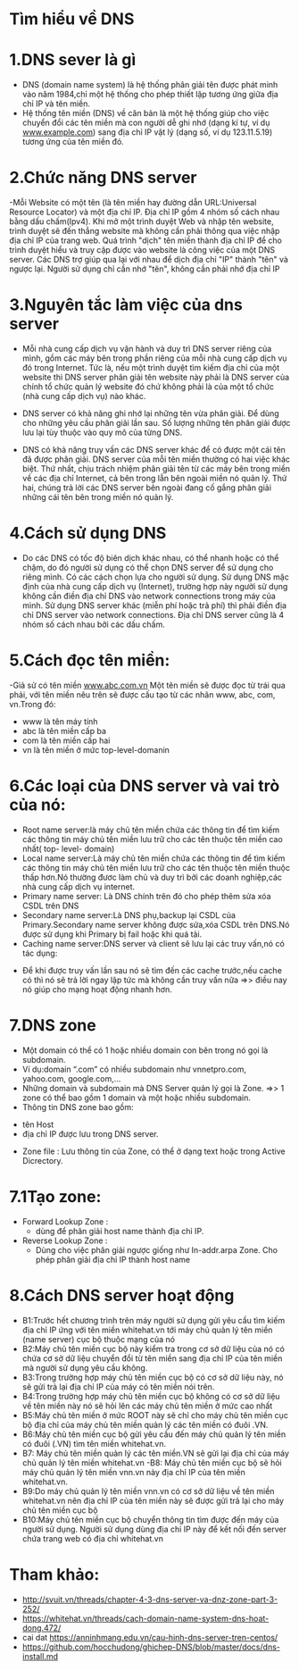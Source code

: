# Tìm hiểu về  DNS

# 1.DNS sever là gì
- DNS (domain name system) là hệ thống phân giải tên được phát minh vào năm 1984,chỉ một hệ thống cho phép thiết lập tương ứng giữa địa chỉ IP và tên miền.
- Hệ thống tên miền (DNS) về căn bản là một hệ thống giúp cho việc chuyển đổi các tên miền mà con người dễ ghi nhớ (dạng kí tự, ví dụ www.example.com) sang 
  địa chỉ IP vật lý (dạng số, ví dụ 123.11.5.19) tương ứng của tên miền đó. 
  
# 2.Chức năng DNS server
-Mỗi Website có một tên (là tên miền hay đường dẫn URL:Universal Resource Locator) và một địa chỉ IP. Địa chỉ IP gồm 4 nhóm số cách nhau bằng dấu chấm(Ipv4).
Khi mở một trình duyệt Web và nhập tên website, trình duyệt sẽ đến thẳng website mà không cần phải thông qua việc nhập địa chỉ IP của trang web. Quá trình 
"dịch" tên miền thành địa chỉ IP để cho trình duyệt hiểu và truy cập được vào website là công việc của một DNS server. Các DNS trợ giúp qua lại với nhau để 
dịch địa chỉ "IP" thành "tên" và ngược lại. Người sử dụng chỉ cần nhớ "tên", không cần phải nhớ địa chỉ IP 

# 3.Nguyên tắc làm việc của dns server
- Mỗi nhà cung cấp dịch vụ vận hành và duy trì DNS server riêng của mình, gồm các máy bên trong phần riêng của mỗi nhà cung cấp dịch vụ đó trong Internet. 
Tức là, nếu một trình duyệt tìm kiếm địa chỉ của một website thì DNS server phân giải tên website này phải là DNS server của chính tổ chức quản lý website 
đó chứ không phải là của một tổ chức (nhà cung cấp dịch vụ) nào khác.

- DNS server có khả năng ghi nhớ lại những tên vừa phân giải. Để dùng cho những yêu cầu phân giải lần sau. Số lượng những tên phân giải được lưu lại tùy thuộc
 vào quy mô của từng DNS.
 
- DNS có khả năng truy vấn các DNS server khác để có được một cái tên đã được phân giải. DNS server của mỗi tên miền thường có hai việc khác biệt. Thứ nhất,
 chịu trách nhiệm phân giải tên từ các máy bên trong miền về các địa chỉ Internet, cả bên trong lẫn bên ngoài miền nó quản lý. Thứ hai, chúng trả lời các DNS
 server bên ngoài đang cố gắng phân giải những cái tên bên trong miền nó quản lý. 
 
# 4.Cách sử dụng DNS
- Do các DNS có tốc độ biên dịch khác nhau, có thể nhanh hoặc có thể chậm, do đó người sử dụng có thể chọn DNS server để sử dụng cho riêng mình. Có các cách
 chọn lựa cho người sử dụng. Sử dụng DNS mặc định của nhà cung cấp dịch vụ (Internet), trường hợp này người sử dụng không cần điền địa chỉ DNS vào network 
 connections trong máy của mình. Sử dụng DNS server khác (miễn phí hoặc trả phí) thì phải điền địa chỉ DNS server vào network connections. Địa chỉ DNS server
 cũng là 4 nhóm số cách nhau bởi các dấu chấm. 
 
# 5.Cách đọc tên miền:
-Giả sử có tên miền www.abc.com.vn Một tên miền sẽ được đọc từ trái qua phải, với tên miền nêu trên sẽ được cấu tạo từ các nhãn www, abc, com, vn.Trong đó:
 + www là tên máy tính
 + abc là tên miền cấp ba
 + com là tên miền cấp hai
 + vn là tên miền ở mức top-level-domanin
 
# 6.Các loại của DNS server và vai trò của nó:
- Root name server:là máy chủ tên miền chứa các thông tin để tìm kiếm các thông tin máy chủ tên miền lưu trữ cho các tên thuộc tên miền cao nhất( top- level-
domain) 
- Local name server:Là máy chủ tên miền chứa các thông tin để tìm kiếm các thông tin máy chủ tên miền lưu trữ cho các tên thuộc tên miền thuộc thấp hơn.Nó
 thường đươc làm chủ và duy trì bởi các doanh nghiệp,các nhà cung cấp dịch vụ internet.
- Primary name server: Là DNS chính trên đó cho phép thêm sửa xóa CSDL trên DNS
- Secondary name server:Là DNS phụ,backup lại CSDL của Primary.Secondary name server không được sửa,xóa CSDL trên DNS.Nó được sử dụng khi Primary bị fail
hoặc khi quá tải.
- Caching name server:DNS server và client sẽ lưu lại các truy vấn,nó có tác dụng:
 + Để khi được truy vấn lần sau nó sẽ tìm đến các cache trước,nếu cache có thì nó sẽ trả lời ngay lập tức mà không cần truy vấn nữa
 =>> điều nay nó giúp cho mạng hoạt động nhanh hơn.
 
 # 7.DNS zone
- Một domain có thể có 1 hoặc nhiều domain con bên trong nó gọi là subdomain.
- Ví dụ:domain “.com” có nhiều subdomain như vnnetpro.com, yahoo.com, google.com,…​
- Những domain và subdomain mà DNS Server quản lý gọi là Zone.
=>> 1 zone có thể bao gồm 1 domain và một hoặc nhiều subdomain.
- Thông tin DNS zone bao gồm:
 + tên Host
 + địa chỉ IP được lưu trong DNS server.
- Zone file : Lưu thông tin của Zone, có thể ở dạng text hoặc trong Active Dicrectory.

# 7.1Tạo zone:

- Forward Lookup Zone :​
  + dùng để phân giải host name thành địa chỉ IP.
- Reverse Lookup Zone :​
  + Dùng cho việc phân giải ngược giống như In-addr.arpa Zone. Cho phép phân giải địa chỉ IP thành host name  

# 8.Cách DNS server hoạt động
- B1:Trước hết chương trình trên máy người sử dụng gửi yêu cầu tìm kiếm địa chỉ IP ứng với tên miền whitehat.vn tới máy chủ quản lý tên miền (name server)
 cục bộ thuộc mạng của nó
- B2:Máy chủ tên miền cục bộ này kiểm tra trong cơ sở dữ liệu của nó có chứa cơ sở dữ liệu chuyển đổi từ tên miền sang địa chỉ IP của tên miền mà người sử
 dụng yêu cầu không. 
- B3:Trong trường hợp máy chủ tên miền cục bộ có cơ sở dữ liệu này, nó sẽ gửi trả lại địa chỉ IP của máy có tên miền nói trên.
- B4:Trong trường hợp máy chủ tên miền cục bộ không có cơ sở dữ liệu về tên miền này nó sẽ hỏi lên các máy chủ tên miền ở mức cao nhất 
- B5:Máy chủ tên miền ở mức ROOT này sẽ chỉ cho máy chủ tên miền cục bộ địa chỉ của máy chủ tên miền quản lý các tên miền có đuôi .VN.
- B6:Máy chủ tên miền cục bộ gửi yêu cầu đến máy chủ quản lý tên miền có đuôi (.VN) tìm tên miền whitehat.vn. 
- B7: Máy chủ tên miền quản lý các tên miền.VN sẽ gửi lại địa chỉ của máy chủ quản lý tên miền whitehat.vn
-B8: Máy chủ tên miền cục bộ sẽ hỏi máy chủ quản lý tên miền vnn.vn này địa chỉ IP của tên miền whitehat.vn. 
- B9:Do máy chủ quản lý tên miền vnn.vn có cơ sở dữ liệu về tên miền whitehat.vn nên địa chỉ IP của tên miền này sẽ được gửi trả lại cho máy chủ tên miền 
 cục bộ
- B10:Máy chủ tên miền cục bộ chuyển thông tin tìm được đến máy của người sử dụng. Người sử dụng dùng địa chỉ IP này để kết nối đến server chứa trang web có
 địa chỉ whitehat.vn 
 # Tham khảo:
 - http://svuit.vn/threads/chapter-4-3-dns-server-va-dnz-zone-part-3-252/
 - https://whitehat.vn/threads/cach-domain-name-system-dns-hoat-dong.472/
 -  cai dat https://anninhmang.edu.vn/cau-hinh-dns-server-tren-centos/
 - https://github.com/hocchudong/ghichep-DNS/blob/master/docs/dns-install.md
 
 
  